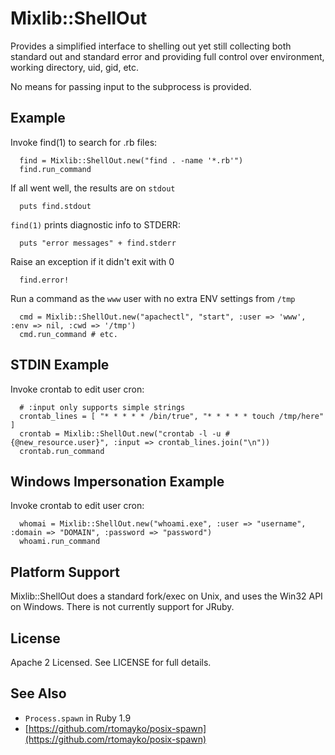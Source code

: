 # Mixlib::ShellOut
Provides a simplified interface to shelling out yet still collecting both
standard out and standard error and providing full control over environment,
working directory, uid, gid, etc.

No means for passing input to the subprocess is provided.

## Example
Invoke find(1) to search for .rb files:

      find = Mixlib::ShellOut.new("find . -name '*.rb'")
      find.run_command

If all went well, the results are on `stdout`

      puts find.stdout

`find(1)` prints diagnostic info to STDERR:

      puts "error messages" + find.stderr

Raise an exception if it didn't exit with 0

      find.error!

Run a command as the `www` user with no extra ENV settings from `/tmp`

      cmd = Mixlib::ShellOut.new("apachectl", "start", :user => 'www', :env => nil, :cwd => '/tmp')
      cmd.run_command # etc.

## STDIN Example
Invoke crontab to edit user cron:

      # :input only supports simple strings
      crontab_lines = [ "* * * * * /bin/true", "* * * * * touch /tmp/here" ]
      crontab = Mixlib::ShellOut.new("crontab -l -u #{@new_resource.user}", :input => crontab_lines.join("\n"))
      crontab.run_command

## Windows Impersonation Example
Invoke crontab to edit user cron:

      whomai = Mixlib::ShellOut.new("whoami.exe", :user => "username", :domain => "DOMAIN", :password => "password")
      whoami.run_command      

## Platform Support
Mixlib::ShellOut does a standard fork/exec on Unix, and uses the Win32
API on Windows. There is not currently support for JRuby.

## License
Apache 2 Licensed. See LICENSE for full details.

## See Also
* `Process.spawn` in Ruby 1.9
* [https://github.com/rtomayko/posix-spawn](https://github.com/rtomayko/posix-spawn)
